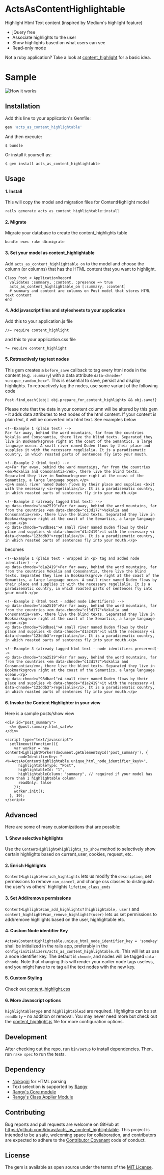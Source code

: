 # ActsAsContentHighlightable

Highlight Html Text content (inspired by Medium's highlight feature)
* jQuery free
* Associate highlights to the user
* Show highlights based on what users can see
* Read-only mode

Not a ruby application? Take a look at [content_highlight](https://github.com/kbravi/content_highlight) for a basic idea.

# Sample
![How it works](http://i.imgur.com/xHBCBht.gif)

## Installation

Add this line to your application's Gemfile:

```ruby
gem 'acts_as_content_highlightable'
```

And then execute:

```
$ bundle
```

Or install it yourself as:

```
$ gem install acts_as_content_highlightable
```

## Usage

#### 1. Install
This will copy the model and migration files for ContentHighlight model

```
rails generate acts_as_content_highlightable:install
```

#### 2. Migrate
Migrate your database to create the content_highlights table

```
bundle exec rake db:migrate
```

#### 3. Set your model as content_highlightable
Add `acts_as_content_highlightable_on` to the model and choose the column (or columns) that has the HTML content that you want to highlight.

```
Class Post < ApplicationRecord
  validates :summary, :content, :presence => true
  acts_as_content_highlightable_on [:summary, :content]
  # summary and content are columns on Post model that stores HTML text content
end
```

#### 4. Add javascript files and stylesheets to your application
Add this to your application.js file
```
//= require content_highlight
```
and this to your application.css file
```
*= require content_highlight
```

#### 5. Retroactively tag text nodes
This gem creates a `before_save` callback to tag every html node in the content (e.g. `:summary`) with a data attribute `data-chnode="<unique_random_hex>"`. This is essential to save, persist and display highlights. To retroactively tag the nodes, use some variant of the following code
```
Post.find_each{|obj| obj.prepare_for_content_highlights && obj.save!}
```
Please note that the data in your content column will be altered by this gem - it adds data attributes to text nodes of the html content. If your content is plain text, it will be converted into html text. See examples below
```
<!--Example 1 (plain text) -->
Far far away, behind the word mountains, far from the countries Vokalia and Consonantia, there live the blind texts. Separated they live in Bookmarksgrove right at the coast of the Semantics, a large language ocean. A small river named Duden flows by their place and supplies it with the necessary regelialia. It is a paradisematic country, in which roasted parts of sentences fly into your mouth.

<!--Example 2 (html text) -->
<p>Far far away, behind the word mountains, far from the countries <em>Vokalia and Consonantia</em>, there live the blind texts. Separated they live in Bookmarksgrove right at the coast of the Semantics, a large language ocean.</p>
<p>A small river named Duden flows by their place and supplies <b>it with the necessary <i>regelialia</i>. It is a paradisematic country, in which roasted parts of sentences fly into your mouth.</p>

<!--Example 3 (already tagged html text) -->
<p data-chnode="aba2519">Far far away, behind the word mountains, far from the countries <em data-chnode="c13d177">Vokalia and Consonantia</em>, there live the blind texts. Separated they live in Bookmarksgrove right at the coast of the Semantics, a large language ocean.</p>
<p data-chnode="98dbae1">A small river named Duden flows by their place and supplies <b data-chnode="d1a2419">it with the necessary <i data-chnode="123ddb3">regelialia</i>. It is a paradisematic country, in which roasted parts of sentences fly into your mouth.</p>
```
becomes
```
<!--Example 1 (plain text - wrapped in <p> tag and added node identifier) -->
<p data-chnode="d1a2419">Far far away, behind the word mountains, far from the countries Vokalia and Consonantia, there live the blind texts. Separated they live in Bookmarksgrove right at the coast of the Semantics, a large language ocean. A small river named Duden flows by their place and supplies it with the necessary regelialia. It is a paradisematic country, in which roasted parts of sentences fly into your mouth.</p>

<!--Example 2 (html text - added node identifiers) -->
<p data-chnode="aba2519">Far far away, behind the word mountains, far from the countries <em data-chnode="c13d177">Vokalia and Consonantia</em>, there live the blind texts. Separated they live in Bookmarksgrove right at the coast of the Semantics, a large language ocean.</p>
<p data-chnode="98dbae1">A small river named Duden flows by their place and supplies <b data-chnode="d1a2419">it with the necessary <i data-chnode="123ddb3">regelialia</i>. It is a paradisematic country, in which roasted parts of sentences fly into your mouth.</p>

<!--Example 3 (already tagged html text - node identifiers preserved)-->
<p data-chnode="aba2519">Far far away, behind the word mountains, far from the countries <em data-chnode="c13d177">Vokalia and Consonantia</em>, there live the blind texts. Separated they live in Bookmarksgrove right at the coast of the Semantics, a large language ocean.</p>
<p data-chnode="98dbae1">A small river named Duden flows by their place and supplies <b data-chnode="d1a2419">it with the necessary <i data-chnode="123ddb3">regelialia</i>. It is a paradisematic country, in which roasted parts of sentences fly into your mouth.</p>
```

#### 6. Invoke the Content Highlighter in your view
Here is a sample posts/show view
```
<div id="post_summary">
  <%= @post.summary.html_safe%>
</div>

<script type="text/javascript">
  setTimeout(function(){
    var worker = new contentHighlightWorker(document.getElementById('post_summary'), {
      nodeIdentifierKey: "<%=ActsAsContentHighlightable.unique_html_node_identifier_key%>",
      highlightableType: "Post",
      highlightableId: "1",
      highlightableColumn: "summary", // required if your model has more than 1 highlightable column
      readOnly: false
    });
    worker.init();
  }, 10);
</script>

```

## Advanced
Here are some of many customizations that are possible:
#### 1. Show selective highlights
Use the `ContentHighlight#highlights_to_show` method to selectively show certain highlights based on current_user, cookies, request, etc.

#### 2. Enrich Highlights
`ContentHighlight#enrich_highlights` lets us modify the `description`, set permissions to remove `can_cancel`, and change css classes to distinguish the user's vs others' highlights `lifetime_class_ends`

#### 3. Set Add/remove permissions
`ContentHighlight#can_add_highlights?(highlightable, user)` and `content_highlight#can_remove_highlight?(user)` lets us set permissions to add/remove highlights based on the user, highlightable etc.

#### 4. Custom Node identifier Key
`ActsAsContentHighlightable.unique_html_node_identifier_key = 'somekey'` shall be initialized in the rails app, preferably in the `config/initializers/acts_as_content_highlightable.rb`. This will let us use a node identifier key. The default is `chnode`, and nodes will be tagged `data-chnode`. Note that changing this will render your earlier node tags useless, and you might have to re tag all the text nodes with the new key.

#### 5. Custom Styling
Check out [content_highlight.css](./vendor/assets/stylesheets/content_highlight.css)

#### 6. More Javascript options
`highlightableType` and `highlightableId` are required. Highlights can be set `readOnly` - no addition or removal. You may never need more but check out the [content_highlight.js](./vendor/assets/javascripts/content_highlight.js) file for more configuration options.

## Development

After checking out the repo, run `bin/setup` to install dependencies. Then, run `rake spec` to run the tests.

## Dependency

* [Nokogiri](https://github.com/sparklemotion/nokogiri) for HTML parsing
* Text selection is supported by [Rangy](https://www.github.com/timdown/rangy)
* [Rangy's Core module](https://github.com/timdown/rangy/blob/master/src/core/core.js)
* [Rangy's Class Applier Module](https://github.com/timdown/rangy/blob/master/src/modules/rangy-classapplier.js)


## Contributing

Bug reports and pull requests are welcome on GitHub at https://github.com/kbravi/acts_as_content_highlightable. This project is intended to be a safe, welcoming space for collaboration, and contributors are expected to adhere to the [Contributor Covenant](http://contributor-covenant.org) code of conduct.


## License

The gem is available as open source under the terms of the [MIT License](http://opensource.org/licenses/MIT).

